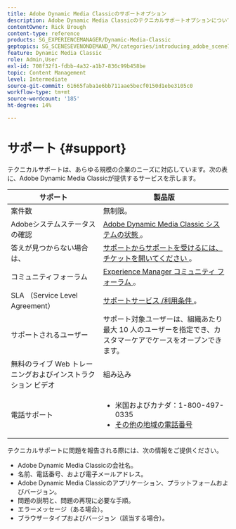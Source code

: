 ```yaml
---
title: Adobe Dynamic Media Classicのサポートオプション
description: Adobe Dynamic Media Classicのテクニカルサポートオプションについて説明します。
contentOwner: Rick Brough
content-type: reference
products: SG_EXPERIENCEMANAGER/Dynamic-Media-Classic
geptopics: SG_SCENESEVENONDEMAND_PK/categories/introducing_adobe_scene7
feature: Dynamic Media Classic
role: Admin,User
exl-id: 708f32f1-fdbb-4a32-a1b7-836c99b458be
topic: Content Management
level: Intermediate
source-git-commit: 61665faba1e6bb711aae5becf0150d1ebe3105c0
workflow-type: tm+mt
source-wordcount: '185'
ht-degree: 14%

---
```


# サポート {#support}

テクニカルサポートは、あらゆる規模の企業のニーズに対応しています。次の表に、Adobe Dynamic Media Classicが提供するサービスを示します。

| サポート | 製品版 |
| --- | --- |
| 案件数 | 無制限。 |
| Adobeシステムステータスの確認 | [Adobe Dynamic Media Classic システムの状態 ](https://status.adobe.com/products/1175)。 |
| 答えが見つからない場合は、 | [ サポートからサポートを受けるには、チケットを開いてください ](https://experienceleague.adobe.com/ja?support-solution=General#support)。 |
| コミュニティフォーラム | [Experience Manager コミュニティ フォーラム ](https://experienceleaguecommunities.adobe.com/t5/adobe-experience-manager/ct-p/adobe-experience-manager-community?profile.language=ja)。 |
| SLA （Service Level Agreement） | [ サポートサービス /利用条件 ](https://helpx.adobe.com/jp/support/programs/support-policies-terms-conditions.html)。 |
| サポートされるユーザー | サポート対象ユーザーは、組織あたり最大 10 人のユーザーを指定でき、カスタマーケアでケースをオープンできます。 |
| 無料のライブ Web トレーニングおよびインストラクション ビデオ | 組み込み |
| 電話サポート | <ul><li>米国およびカナダ：1-800-497-0335 </li><li>[ その他の地域の電話番号 ](https://experienceleague.adobe.com/ja?support-tab=home#support) </li></ul> |

<!-- |Create a support case| [https://helpx.adobe.com/jp/enterprise/admin-guide.html/enterprise/using/support-for-experience-cloud.ug.html](https://helpx.adobe.com/jp/enterprise/admin-guide.html/enterprise/using/support-for-experience-cloud.ug.html) | -->

テクニカルサポートに問題を報告される際には、次の情報をご提供ください。

* Adobe Dynamic Media Classicの会社名。
* 名前、電話番号、および電子メールアドレス。
* Adobe Dynamic Media Classicのアプリケーション、プラットフォームおよびバージョン。
* 問題の説明と、問題の再現に必要な手順。
* エラーメッセージ（ある場合）。
* ブラウザータイプおよびバージョン（該当する場合）。

